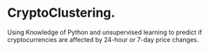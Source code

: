 # CryptoClustering.

Using Knowledge of Python and unsupervised learning to predict if cryptocurrencies are affected by 24-hour or 7-day price changes.
